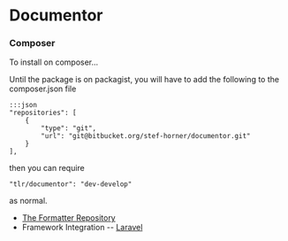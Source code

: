 Documentor
==========

### Composer

To install on composer...

Until the package is on packagist, you will have to add the following to the composer.json file

    :::json
    "repositories": [
    	{
    		"type": "git",
    		"url": "git@bitbucket.org/stef-horner/documentor.git"
    	}
    ],

then you can require

    "tlr/documentor": "dev-develop"

as normal.

- [The Formatter Repository](docs/repository.md)
- Framework Integration
-- [Laravel](docs/laravel.md)

